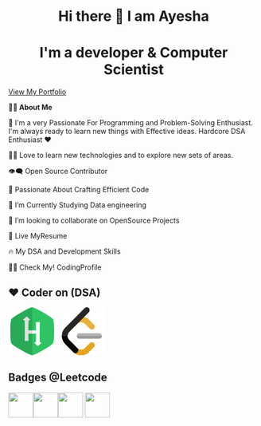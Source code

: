 <h1 align="center">Hi there 👋 I am Ayesha</h1>
<h1 align="center">I'm a developer & Computer Scientist</h1>

[View My Portfolio](https://ayeshacs.netlify.app)


**🙋‍♂️ About Me**


🥋 I'm a very Passionate For Programming and Problem-Solving Enthusiast. I'm always ready to learn new things with Effective ideas. Hardcore DSA Enthusiast ❤️

👨‍💻 Love to learn new technologies and to explore new sets of areas.

👁‍🗨 Open Source Contributor

🚀 Passionate About Crafting Efficient Code

📘 I’m Currently Studying Data engineering

👯 I’m looking to collaborate on OpenSource Projects

📔 Live MyResume

🔥 My DSA and Development Skills

👨‍💻 Check My! CodingProfile


<h2>❤️ Coder on (DSA)</h2>



![hackerrank](https://github.com/AyeshaMalikAyesha/AyeshaMalikAyesha/blob/main/hr.png?raw=true)
![leetcode](https://github.com/AyeshaMalikAyesha/AyeshaMalikAyesha/blob/main/lc.png?raw=true)



<h2>Badges @Leetcode</h2>

<img src="https://assets.leetcode.com/static_assets/others/Top_SQL_50.gif" width="50" height="50"><img src="https://assets.leetcode.com/static_assets/marketing/2024-100-new.gif" width="50" height="50"><img src="https://assets.leetcode.com/static_assets/marketing/2024-50.gif" width="50" height="50">
<img src="https://assets.leetcode.com/static_assets/others/Introduction_to_Pandas.gif" width='50' height='50'>

                
